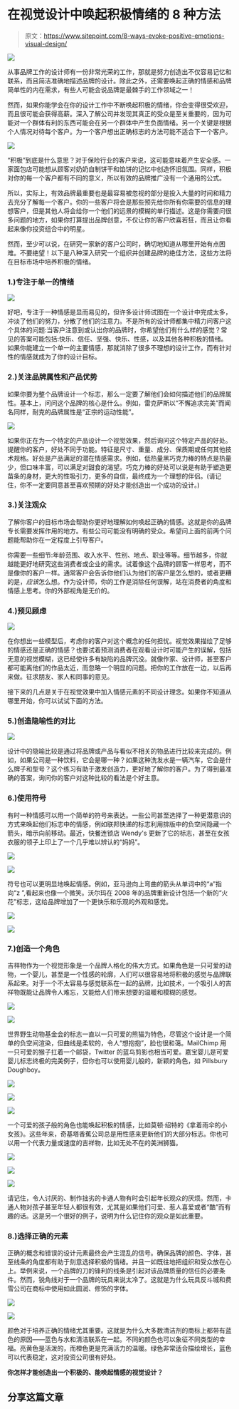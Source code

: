 # 在视觉设计中唤起积极情绪的 8 种方法

> 原文：<https://www.sitepoint.com/8-ways-evoke-positive-emotions-visual-design/>

![](img/c99ec4d2e906fefa763b0b4a88883fac.png)

从事品牌工作的设计师有一份非常光荣的工作，那就是努力创造出不仅容易记忆和联系，而且简洁准确地描述品牌的设计。除此之外，还需要唤起正确的情感和品牌简单性的内在需求，有些人可能会说品牌是最棘手的工作领域之一！

然而，如果你能学会在你的设计工作中不断唤起积极的情绪，你会变得很受欢迎，而且很可能会获得高薪。深入了解公司并发现其真正的受众是至关重要的，因为可能对一个群体有利的东西可能会在另一个群体中产生负面情绪。另一个关键是根据个人情况对待每个客户。为一个客户想出正确标志的方法可能不适合下一个客户。

![](img/90e5769240e1fffe99857005ec9ff952.png)

“积极”到底是什么意思？对于保险行业的客户来说，这可能意味着产生安全感。一家面包店可能想从顾客对奶奶自制饼干和馅饼的记忆中创造怀旧氛围。同样，积极对你的每一个客户都有不同的意义，所以有效的品牌推广没有一个通用的公式。

所以，实际上，有效品牌最重要也是最容易被忽视的部分是投入大量的时间和精力去充分了解每一个客户。你的一些客户将会是那些预先给你所有你需要的信息的理想客户，但是其他人将会给你一个他们的远景的模糊的单行描述。这是你需要问很多问题的地方，如果你打算提出品牌创意，不仅让你的客户欣喜若狂，而且让你看起来像你投资组合中的明星。

然而，至少可以说，在研究一家新的客户公司时，确切地知道从哪里开始有点困难。不要绝望！以下是八种深入研究一个组织并创建品牌的绝佳方法，这些方法将在目标市场中培养积极的情绪。

### 1.)专注于单一的情绪

![](img/ddbac6432b0ca852c6d5ef9c4ba5d8f6.png)

好吧，专注于一种情感是显而易见的，但许多设计师试图在一个设计中完成太多，冲淡了他们的努力，分散了他们的注意力。不是所有的设计师都集中精力问客户这个具体的问题:当客户注意到或认出你的品牌时，你希望他们有什么样的感觉？常见的答案可能包括:快乐、信任、坚强、快乐、性感，以及其他各种积极的情绪。如果你能建立一个单一的主要情感，那就消除了很多不理想的设计工作，而有针对性的情感就成为了你的设计目标。

### 2.)关注品牌属性和产品优势

如果你要为整个品牌设计一个标志，那么一定要了解他们会如何描述他们的品牌属性。基本上，问问这个品牌的核心是什么。例如，雷克萨斯以“不懈追求完美”而闻名同样，耐克的品牌属性是“正宗的运动性能”。

![](img/94b574116b2983e83c4052b71fc18c7c.png)

如果你正在为一个特定的产品设计一个视觉效果，然后询问这个特定产品的好处。提醒你的客户，好处不同于功能。特征是尺寸、重量、成分、保质期或任何其他技术规格。好处是产品满足的潜在情感需求。例如，低热量黑巧克力棒的特点是热量少，但口味丰富，可以满足对甜食的渴望。巧克力棒的好处可以说是有助于塑造更苗条的身材，更大的性吸引力，更多的自信，最终成为一个理想的伴侣。(请记住，你不一定要同意甚至喜欢预期的好处才能创造出一个成功的设计。)

### 3.)关注观众

了解你客户的目标市场会帮助你更好地理解如何唤起正确的情感。这就是你的品牌专长需要发挥作用的地方。有些公司可能没有明确的受众。希望问上面的前两个问题能帮助你在一定程度上引导客户。

你需要一些细节:年龄范围、收入水平、性别、地点、职业等等。细节越多，你就越能更好地研究这些消费者或企业的需求。试着像这个品牌的顾客一样思考，而不是像你的客户一样。通常客户会告诉你他们认为他们的客户是怎么想的，或者更糟的是，*应该*怎么想。作为设计师，你的工作是消除任何误解，站在消费者的角度和情感上思考。你的外部视角是无价的。

### 4.)预见顾虑

![](img/ed2dc4c92a2bb9b36e081585b39152d5.png)

在你想出一些模型后，考虑你的客户对这个概念的任何担忧。视觉效果描绘了足够的情感还是正确的情感？也要试着预测消费者在观看设计时可能产生的误解，包括无意的视觉模糊，这已经使许多有缺陷的品牌沉没。就像作家、设计师，甚至客户都可能离他们的作品太近，而忽略一个明显的问题。把你的工作放在一边，以后再来做。征求朋友、家人和同事的意见。

接下来的几点是关于在视觉效果中加入情感元素的不同设计理念。如果你不知道从哪里开始，你可以试试下面的方法。

### 5.)创造隐喻性的对比

![](img/45ab17285e7b38f777e6bce9cacc6224.png)

设计中的隐喻比较是通过将品牌或产品与看似不相关的物品进行比较来完成的。例如，如果公司是一种饮料，它会是哪一种？如果这种洗发水是一辆汽车，它会是什么牌子和型号？这个练习有助于激发创造力，更好地了解你的客户。为了得到最准确的答案，询问你的客户对这种比较的看法是个好主意。

### 6.)使用符号

有时一种情感可以用一个简单的符号来表达。一些公司甚至选择了一种更潜意识的方式来唤起他们标志中的情感，例如联邦快递的标志利用排版中的负空间隐藏一个箭头，暗示向前移动。最近，快餐连锁店 Wendy's 更新了它的标志，甚至在女孩衣服的领子上印上了一个几乎难以辨认的“妈妈”。

![](img/7b5445d6a8bd9cc77e15aed82ec02885.png)

![](img/9e5000ab277875e246be065d05650b07.png)

符号也可以更明显地唤起情感。例如，亚马逊向上弯曲的箭头从单词中的“a”指向“z ”,看起来也像一个微笑。沃尔玛在 2008 年的品牌重新设计包括一个新的“火花”标志，这给品牌增加了一个更快乐和乐观的外观和感觉。

![](img/b399cf5a8a3d6c1b54b248bbfc644b0b.png)

![](img/f9098aa83f14d382a40d634e4294eb77.png)

### 7.)创造一个角色

吉祥物作为一个视觉形象是一个品牌人格化的伟大方式。如果角色是一只可爱的动物，一个婴儿，甚至是一个性感的轮廓，人们可以很容易地将积极的感觉与品牌联系起来。对于一个不太容易与感觉联系在一起的品牌，比如技术，一个吸引人的吉祥物既能让品牌令人难忘，又能给人们带来想要的温暖和模糊的感觉。

![](img/9e2aeac22079faab466f1eb743b2ce80.png)

![](img/9fbd48b1869a1330b0c08aadb31c4e74.png)

世界野生动物基金会的标志一直以一只可爱的熊猫为特色，尽管这个设计是一个简单的负空间渲染，但曲线是柔软的，令人“想抱抱”，脸也很和蔼。MailChimp 用一只可爱的猴子扛着一个邮袋，Twitter 的蓝鸟剪影也相当可爱。嘉宝婴儿是可爱婴儿标志终极的完美例子，但你也可以使用婴儿般的，新颖的角色，如 Pillsbury Doughboy。

![](img/46239430315e07e0010833b9c061af1c.png)

![](img/7f3059391781db9a25160d20fab4c924.png)

![](img/2b2c3ca193a08eae375073cd37a63f5c.png)

一个可爱的孩子般的角色也能唤起积极的情感，比如莫顿·绍特的《拿着雨伞的小女孩》。这些年来，奇基塔香蕉公司总是用性感来更新他们的大部分标志。你也可以用一个代表力量或速度的吉祥物，比如无处不在的美洲狮猫。

![](img/9d0e78f3de82c4bf1a0ffa0467465079.png)

![](img/d052165e36844bee3ef376c8af5bc7ab.png)

![](img/1ffeb8baaeeb545fc17761b90ae0c87a.png)

请记住，令人讨厌的、制作拙劣的卡通人物有时会引起年长观众的厌烦。然而，卡通人物对孩子甚至年轻人都很有效，尤其是如果他们可爱、惹人喜爱或者“酷”而有趣的话。这是另一个很好的例子，说明为什么记住你的观众是如此重要。

### 8.)选择正确的元素

正确的概念和错误的设计元素最终会产生混乱的信号。确保品牌的颜色、字体，甚至线条的角度都有助于刻意选择积极的情绪。并且一如既往地把组织和受众放在心上。举例来说，一个品牌的刀的锋利的线条是引起对该品牌质量的信任的必要条件。然而，锐角线对于一个品牌的玩具来说太冷了。这就是为什么玩具反斗城和费雪公司在商标中使用如此圆润、修饰的字体。

![](img/d506f5f0c588ff31560b94f09eff28eb.png)

![](img/a1eaf9553575d0e5a49fc7d83c3afad5.png)

颜色对于培养正确的情绪尤其重要。这就是为什么大多数清洁剂的商标上都带有蓝色的原因——蓝色与水和清洁联系在一起。不同的颜色也可以象征不同类型的幸福。亮黄色是活泼的，而橙色更是充满活力的温暖。绿色非常适合描绘增长，蓝色可以代表稳定，这对投资公司很有好处。

 **你怎样才能创造出一个积极的、能唤起情感的视觉设计？** 

## **分享这篇文章**